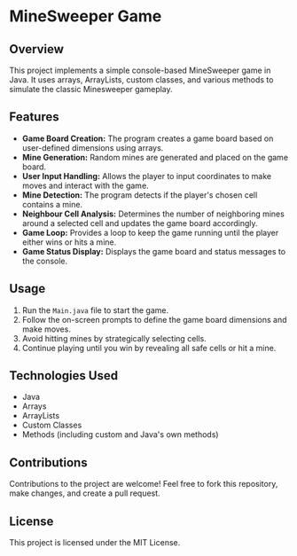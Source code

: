 ﻿# MineSweeper Game

## Overview

This project implements a simple console-based MineSweeper game in Java. It uses arrays, ArrayLists, custom classes, and various methods to simulate the classic Minesweeper gameplay.

## Features

-   **Game Board Creation:** The program creates a game board based on user-defined dimensions using arrays.
-   **Mine Generation:** Random mines are generated and placed on the game board.
-   **User Input Handling:** Allows the player to input coordinates to make moves and interact with the game.
-   **Mine Detection:** The program detects if the player's chosen cell contains a mine.
-   **Neighbour Cell Analysis:** Determines the number of neighboring mines around a selected cell and updates the game board accordingly.
-   **Game Loop:** Provides a loop to keep the game running until the player either wins or hits a mine.
-   **Game Status Display:** Displays the game board and status messages to the console.

## Usage

1.  Run the `Main.java` file to start the game.
2.  Follow the on-screen prompts to define the game board dimensions and make moves.
3.  Avoid hitting mines by strategically selecting cells.
4.  Continue playing until you win by revealing all safe cells or hit a mine.

## Technologies Used

-   Java
-   Arrays
-   ArrayLists
-   Custom Classes
-   Methods (including custom and Java's own methods)

## Contributions

Contributions to the project are welcome! Feel free to fork this repository, make changes, and create a pull request.

## License

This project is licensed under the MIT License.
